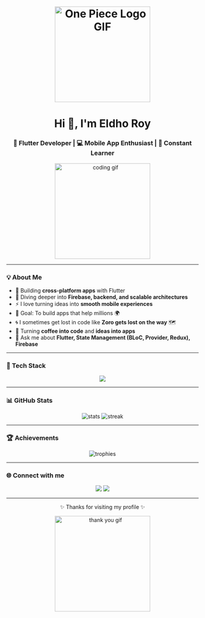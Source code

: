 <h1 align="center">
  <img src="https://raw.githubusercontent.com/Platane/snk/main/media/one-piece.gif" width="250" alt="One Piece Logo GIF">
</h1>

<h1 align="center">Hi 👋, I'm Eldho Roy</h1>
<h3 align="center">🚀 Flutter Developer | 💻 Mobile App Enthusiast | 🌱 Constant Learner</h3>

<p align="center">
  <img src="https://media.giphy.com/media/WUlplcMpOCEmTGBtBW/giphy.gif" width="250" alt="coding gif">
</p>

---

### 💡 About Me  
- 🔭 Building **cross-platform apps** with Flutter  
- 🌱 Diving deeper into **Firebase, backend, and scalable architectures**  
- ⚡ I love turning ideas into **smooth mobile experiences**  
- 🎯 Goal: To build apps that help millions 🌍  
- 🌀 I sometimes get lost in code like **Zoro gets lost on the way** 🗺️  
- 🚀 Turning **coffee into code** and **ideas into apps**  
- 💬 Ask me about **Flutter, State Management (BLoC, Provider, Redux), Firebase**  

---

### 🚀 Tech Stack  
<p align="center">
  <img src="https://skillicons.dev/icons?i=flutter,dart,firebase,git,github,androidstudio,vscode,figma" />
</p>

---

### 📊 GitHub Stats  
<p align="center">
  <img src="https://github-readme-stats.vercel.app/api?username=eldhoroy&show_icons=true&theme=radical" alt="stats" />
  <img src="https://github-readme-streak-stats.herokuapp.com/?user=eldhoroy&theme=radical" alt="streak" />
</p>

---

### 🏆 Achievements  
<p align="center">
  <img src="https://github-profile-trophy.vercel.app/?username=eldhoroy&theme=dracula&margin-w=10" alt="trophies" />
</p>

---

### 🌐 Connect with me  
<p align="center">
  <a href="https://linkedin.com/in/your-linkedin" target="_blank"><img src="https://img.shields.io/badge/-LinkedIn-%230077B5.svg?&style=for-the-badge&logo=linkedin&logoColor=white" /></a>
  <a href="mailto:your.email@example.com"><img src="https://img.shields.io/badge/-Gmail-D14836?style=for-the-badge&logo=gmail&logoColor=white" /></a>
</p>

---

<p align="center">✨ Thanks for visiting my profile ✨</p>
<p align="center">
  <img src="https://media.giphy.com/media/QvpqTCiEcwtvx6wwJK/giphy.gif" width="250" alt="thank you gif">
</p>
